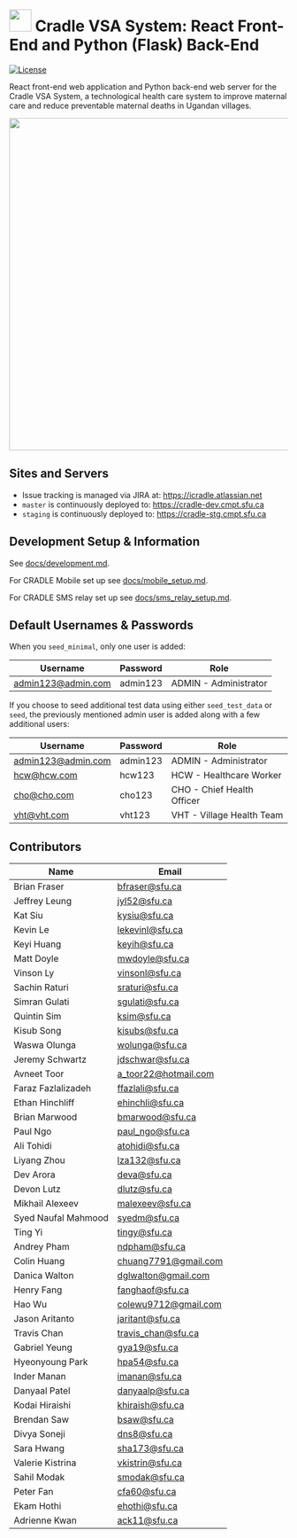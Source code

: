 # <img src="readme-img/logo.png" width=40> Cradle VSA System: React Front-End and Python (Flask) Back-End

[![License](https://img.shields.io/github/license/Cradle-VSA/cradle-platform)](https://github.com/Cradle-VSA/cradle-platform/blob/master/LICENCE)

React front-end web application and Python back-end web server for the Cradle 
VSA System, a technological health care system to improve maternal care and 
reduce preventable maternal deaths in Ugandan villages.

<img src="readme-img/screenshot.png" width="600px"/>

## Sites and Servers

* Issue tracking is managed via JIRA at: https://icradle.atlassian.net
* `master` is continuously deployed to: https://cradle-dev.cmpt.sfu.ca
* `staging` is continuously deployed to: https://cradle-stg.cmpt.sfu.ca

## Development Setup & Information

See [docs/development.md](docs/development.md).

For CRADLE Mobile set up see [docs/mobile_setup.md](docs/mobile_setup.md).

For CRADLE SMS relay set up see [docs/sms_relay_setup.md](docs/sms_relay_setup.md).

## Default Usernames & Passwords

When you `seed_minimal`, only one user is added:

| Username           | Password | Role                   |
|--------------------|----------|------------------------|
| admin123@admin.com | admin123 | ADMIN - Administrator  |

If you choose to seed additional test data using either `seed_test_data` or `seed`,
the previously mentioned admin user is added along with a few additional users:

| Username           | Password | Role                         |
|--------------------|----------|------------------------------|
| admin123@admin.com | admin123 | ADMIN - Administrator        |
| hcw@hcw.com        | hcw123   | HCW   - Healthcare Worker    |
| cho@cho.com        | cho123   | CHO   - Chief Health Officer |
| vht@vht.com        | vht123   | VHT   - Village Health Team  |

## Contributors

| Name | Email |
| --- | --- |
| Brian Fraser | bfraser@sfu.ca |
| Jeffrey Leung | jyl52@sfu.ca |
| Kat Siu | kysiu@sfu.ca |
| Kevin Le | lekevinl@sfu.ca |
| Keyi Huang | keyih@sfu.ca |
| Matt Doyle | mwdoyle@sfu.ca |
| Vinson Ly | vinsonl@sfu.ca |
| Sachin Raturi | sraturi@sfu.ca |
| Simran Gulati | sgulati@sfu.ca |
| Quintin Sim | ksim@sfu.ca |
| Kisub Song | kisubs@sfu.ca |
| Waswa Olunga | wolunga@sfu.ca |
| Jeremy Schwartz | jdschwar@sfu.ca |
| Avneet Toor | a_toor22@hotmail.com |
| Faraz Fazlalizadeh | ffazlali@sfu.ca |
| Ethan Hinchliff | ehinchli@sfu.ca |
| Brian Marwood | bmarwood@sfu.ca |
| Paul Ngo | paul_ngo@sfu.ca |
| Ali Tohidi | atohidi@sfu.ca |
| Liyang Zhou | lza132@sfu.ca |
| Dev Arora | deva@sfu.ca |
| Devon Lutz | dlutz@sfu.ca |
| Mikhail Alexeev | malexeev@sfu.ca |
| Syed Naufal Mahmood | syedm@sfu.ca |
| Ting Yi | tingy@sfu.ca |
| Andrey Pham | ndpham@sfu.ca |
| Colin Huang | chuang7791@gmail.com |
| Danica Walton | dglwalton@gmail.com |
| Henry Fang | fanghaof@sfu.ca |
| Hao Wu | colewu9712@gmail.com |
| Jason Aritanto | jaritant@sfu.ca |
| Travis Chan | travis_chan@sfu.ca |
| Gabriel Yeung | gya19@sfu.ca |
| Hyeonyoung Park | hpa54@sfu.ca |
| Inder Manan | imanan@sfu.ca |
| Danyaal Patel | danyaalp@sfu.ca |
| Kodai Hiraishi | khiraish@sfu.ca |
| Brendan Saw | bsaw@sfu.ca |
| Divya Soneji | dns8@sfu.ca |
| Sara Hwang | sha173@sfu.ca |
| Valerie Kistrina | vkistrin@sfu.ca |
| Sahil Modak | smodak@sfu.ca |
| Peter Fan | cfa60@sfu.ca |
| Ekam Hothi | ehothi@sfu.ca |
| Adrienne Kwan | ack11@sfu.ca |
